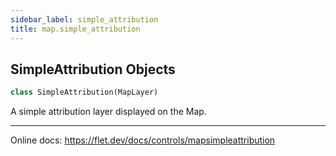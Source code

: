 ```yaml
---
sidebar_label: simple_attribution
title: map.simple_attribution
---
```


## SimpleAttribution Objects

```python
class SimpleAttribution(MapLayer)
```

A simple attribution layer displayed on the Map.

-----

Online docs: https://flet.dev/docs/controls/mapsimpleattribution

